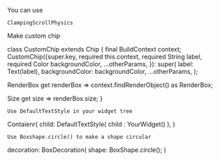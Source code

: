 You can use 
```
ClampingScrollPhysics
```

Make custom chip 

class CustomChip extends Chip { 
  final BuildContext context;
  CustomChip({super.key, 
    required this.context,
    required String label,
    required Color backgroundColor,
    ...otherParams,
    }): super(
           label: Text(label),
           backgroundColor: backgroundColor,
           ...otherParams,
      );

  RenderBox get renderBox => context.findRenderObject() as RenderBox;
 
  Size get size => renderBox.size;
}
```
Use DefaultTextStyle in your widget tree
```
Contaienr(
  child: DefaultTextStyle(
    child : YourWidget()
  ),
 )
```
Use Boxshape.circle() to make a shape circular 
```
decoration: BoxDecoration(
  shape: BoxShape.circle(); 
)
```
